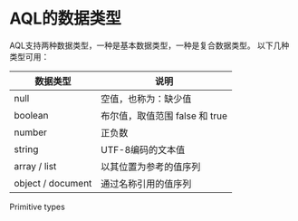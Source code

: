 # AQL的数据类型

AQL支持两种数据类型，一种是基本数据类型，一种是复合数据类型。
以下几种类型可用：

| 数据类型 | 说明 |
| --- | --- |
| null| 空值，也称为：缺少值 |
| boolean | 布尔值，取值范围 false 和 true|
| number | 正负数 |
| string | UTF-8编码的文本值 |
| array / list | 以其位置为参考的值序列 |
| object / document | 通过名称引用的值序列 |

Primitive types 